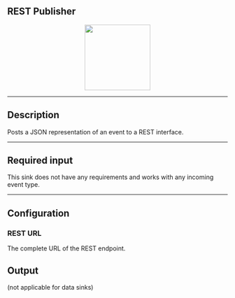 ## REST Publisher

<p align="center"> 
    <img src="icon.png" width="150px;" class="pe-image-documentation"/>
</p>

***

## Description

Posts a JSON representation of an event to a REST interface.

***

## Required input

This sink does not have any requirements and works with any incoming event type.

***

## Configuration

### REST URL

The complete URL of the REST endpoint.

## Output

(not applicable for data sinks)